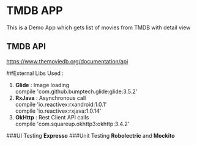 # TMDB APP
This is a Demo App which gets list of movies from TMDB with detail view

## TMDB API
https://www.themoviedb.org/documentation/api


##External Libs Used :
1. **Glide** : Image loading
<br />compile 'com.github.bumptech.glide:glide:3.5.2'
2. **RxJava** : Asynchronous call
<br />compile 'io.reactivex:rxandroid:1.0.1'
<br />compile 'io.reactivex:rxjava:1.0.14'
3. **OkHttp** : Rest Client API calls
<br />compile 'com.squareup.okhttp3:okhttp:3.4.2'

###UI Testing
  **Expresso** 
###Unit Testing
  **Robolectric** and **Mockito**
